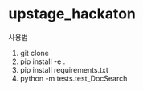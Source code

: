 # upstage_hackaton
사용법 
  1. git clone
  2. pip install -e .
  3. pip install requirements.txt
  4. python -m tests.test_DocSearch
